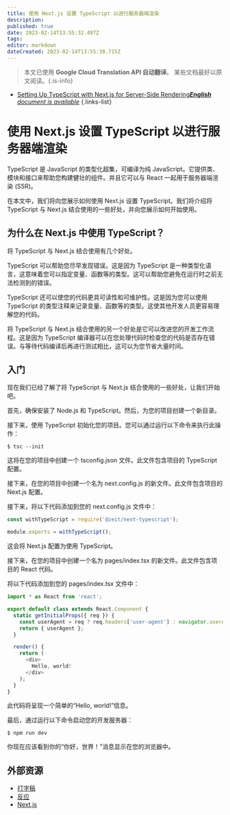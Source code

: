 ```yaml
---
title: 使用 Next.js 设置 TypeScript 以进行服务器端渲染
description: 
published: true
date: 2023-02-14T13:55:32.497Z
tags: 
editor: markdown
dateCreated: 2023-02-14T13:55:30.715Z
---
```


> 本文已使用 **Google Cloud Translation API 自动翻译**。
某些文档最好以原文阅读。{.is-info}



- [Setting Up TypeScript with Next.js for Server-Side Rendering***English** document is available*](/en/Knowledge-base/TypeScript/setting-up-typescript-with-next-js-for-server-side-rendering)
{.links-list}


# 使用 Next.js 设置 TypeScript 以进行服务器端渲染

TypeScript 是 JavaScript 的类型化超集，可编译为纯 JavaScript。它提供类、模块和接口来帮助您构建健壮的组件。并且它可以与 React 一起用于服务器端渲染 (SSR)。

在本文中，我们将向您展示如何使用 Next.js 设置 TypeScript。我们将介绍将 TypeScript 与 Next.js 结合使用的一些好处，并向您展示如何开始使用。

## 为什么在 Next.js 中使用 TypeScript？

将 TypeScript 与 Next.js 结合使用有几个好处。

TypeScript 可以帮助您尽早发现错误。这是因为 TypeScript 是一种类型化语言，这意味着您可以指定变量、函数等的类型。这可以帮助您避免在运行时之前无法检测到的错误。

TypeScript 还可以使您的代码更具可读性和可维护性。这是因为您可以使用 TypeScript 的类型注释来记录变量、函数等的类型。这使其他开发人员更容易理解您的代码。

将 TypeScript 与 Next.js 结合使用的另一个好处是它可以改进您的开发工作流程。这是因为 TypeScript 编译器可以在您处理代码时检查您的代码是否存在错误。与等待代码编译后再进行测试相比，这可以为您节省大量时间。

## 入门

现在我们已经了解了将 TypeScript 与 Next.js 结合使用的一些好处，让我们开始吧。

首先，确保安装了 Node.js 和 TypeScript。然后，为您的项目创建一个新目录。

接下来，使用 TypeScript 初始化您的项目。您可以通过运行以下命令来执行此操作：

```
$ tsc --init
```

这将在您的项目中创建一个 tsconfig.json 文件。此文件包含项目的 TypeScript 配置。

接下来，在您的项目中创建一个名为 next.config.js 的新文件。此文件包含项目的 Next.js 配置。

接下来，将以下代码添加到您的 next.config.js 文件中：

```js
const withTypeScript = require('@zeit/next-typescript');

module.exports = withTypeScript();
```

这会将 Next.js 配置为使用 TypeScript。

接下来，在您的项目中创建一个名为 pages/index.tsx 的新文件。此文件包含项目的 React 代码。

将以下代码添加到您的 pages/index.tsx 文件中：

```js
import * as React from 'react';

export default class extends React.Component {
  static getInitialProps({ req }) {
    const userAgent = req ? req.headers['user-agent'] : navigator.userAgent;
    return { userAgent };
  }

  render() {
    return (
      <div>
        Hello, world!
      </div>
    );
  }
}
```

此代码将呈现一个简单的“Hello, world!”信息。

最后，通过运行以下命令启动您的开发服务器：

```
$ npm run dev
```

你现在应该看到你的“你好，世界！”消息显示在您的浏览器中。

## 外部资源

- [打字稿](https://www.typescriptlang.org/)
- [反应](https://reactjs.org/)
- [Next.js](https://nextjs.org/)